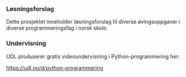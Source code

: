 ### Løsningsforslag

Dette prosjektet inneholder løsningsforslag til diverse øvingsoppgaver
i diverse programmeringsfag i norsk skole.

### Undervisning

UDL produserer gratis videoundervisning i Python-programmering her:

https://udl.no/d/python-programmering